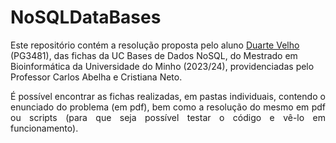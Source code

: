# NoSQLDataBases

Este repositório contém a resolução proposta pelo aluno [Duarte Velho](https://github.com/duartebred) (PG3481), das fichas da UC Bases de Dados NoSQL, do Mestrado em Bioinformática da Universidade do Minho (2023/24), providenciadas pelo Professor Carlos Abelha e Cristiana Neto.

<div align="justify">
É possível encontrar as fichas realizadas, em pastas individuais, contendo o enunciado do problema (em pdf), bem como a resolução do mesmo em pdf ou scripts (para que seja possível testar o código e vê-lo em funcionamento). 
</div>
